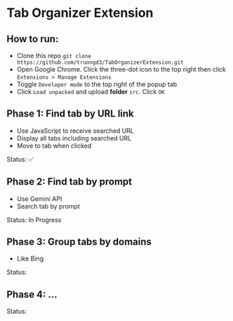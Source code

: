 # Tab Organizer Extension

## How to run:
- Clone this repo `git clone https://github.com/truongd3/TabOrganizerExtension.git`
- Open Google Chrome. Click the three-dot icon to the top right then click `Extensions > Manage Extensions`
- Toggle `Developer mode` to the top right of the popup tab
- Click `Load unpacked` and upload **folder** `src`. Click `OK`

## Phase 1: Find tab by URL link
- Use JavaScript to receive searched URL
- Display all tabs including searched URL
- Move to tab when clicked

Status: ✅

## Phase 2: Find tab by prompt
- Use Gemini API
- Search tab by prompt

Status: In Progress

## Phase 3: Group tabs by domains
- Like Bing

Status: 

## Phase 4: ...

Status: 

